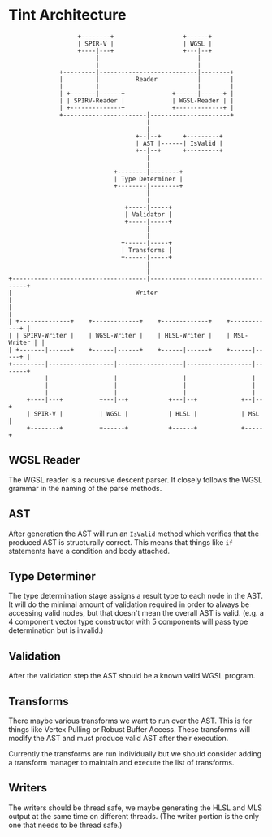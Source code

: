 # Tint Architecture

```
                   +--------+                   +------+
                   | SPIR-V |                   | WGSL |
                   +----|---+                   +---|--+
                        |                           |
                        |                           |
              +---------|---------------------------|--------+
              |         |          Reader           |        |
              |         |                           |        |
              | +-------|------+             +------|------+ |
              | | SPIRV-Reader |             | WGSL-Reader | |
              | +--------------+             +-------------+ |
              +-----------------------|----------------------+
                                      |
                                      |
                                   +--|--+      +---------+
                                   | AST |------| IsValid |
                                   +--|--+      +---------+
                                      |
                                      |
                             +--------|--------+
                             | Type Determiner |
                             +--------|--------+
                                      |
                                      |
                                +-----|-----+
                                | Validator |
                                +-----|-----+
                                      |
                                      |
                               +------|-----+
                               | Transforms |
                               +------|-----+
                                      |
                                      |
+-------------------------------------|------------------------------------+
|                                  Writer                                  |
|                                                                          |
| +--------------+    +-------------+    +-------------+    +------------+ |
| | SPIRV-Writer |    | WGSL-Writer |    | HLSL-Writer |    | MSL-Writer | |
| +-------|------+    +------|------+    +------|------+    +------|-----+ |
+---------|------------------|------------------|------------------|-------+
          |                  |                  |                  |
          |                  |                  |                  |
          |                  |                  |                  |
     +----|---+          +---|--+           +---|--+            +--|--+
     | SPIR-V |          | WGSL |           | HLSL |            | MSL |
     +--------+          +------+           +------+            +-----+
```

## WGSL Reader

The WGSL reader is a recursive descent parser. It closely follows the WGSL
grammar in the naming of the parse methods.


## AST

After generation the AST will run an `IsValid` method which verifies that the
produced AST is structurally correct. This means that things like `if`
statements have a condition and body attached.


## Type Determiner

The type determination stage assigns a result type to each node in the AST. It
will do the minimal amount of validation required in order to always be
accessing valid nodes, but that doesn't mean the overall AST is valid. (e.g. a
4 component vector type constructor with 5 components will pass type
determination but is invalid.)


## Validation

After the validation step the AST should be a known valid WGSL program.


## Transforms

There maybe various transforms we want to run over the AST. This is for things
like Vertex Pulling or Robust Buffer Access. These transforms will modify the
AST and must produce valid AST after their execution.

Currently the transforms are run individually but we should consider adding
a transform manager to maintain and execute the list of transforms.


## Writers

The writers should be thread safe, we maybe generating the HLSL and MLS output
at the same time on different threads. (The writer portion is the only one
that needs to be thread safe.)
